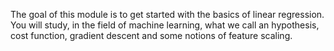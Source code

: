 The goal of this module is to get started with the basics of linear regression. You will study, in the field of machine learning, what we call an hypothesis, cost function, gradient descent and some notions of feature scaling.
